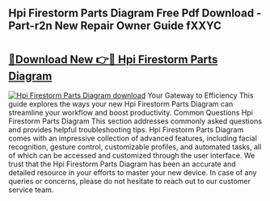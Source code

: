 ## Hpi Firestorm Parts Diagram Free Pdf Download - Part-r2n New Repair Owner Guide fXXYC

# <h2><a href="http://dfseval.blite.top/?on=Hpi+Firestorm+Parts+Diagram">🔗Download New 👉🔴 Hpi Firestorm Parts Diagram</a></h2>

[![Hpi Firestorm Parts Diagram download](https://i.imgur.com/lujVjoI.png)](http://dfseval.blite.top/?on=Hpi+Firestorm+Parts+Diagram)
Your Gateway to Efficiency This guide explores the ways your new Hpi Firestorm Parts Diagram can streamline your workflow and boost productivity. Common Questions Hpi Firestorm Parts Diagram This section addresses commonly asked questions and provides helpful troubleshooting tips. Hpi Firestorm Parts Diagram comes with an impressive collection of advanced features, including facial recognition, gesture control, customizable profiles, and automated tasks, all of which can be accessed and customized through the user interface. We trust that the Hpi Firestorm Parts Diagram has been an accurate and detailed resource in your efforts to master your new device. In case of any queries or concerns, please do not hesitate to reach out to our customer service team.
